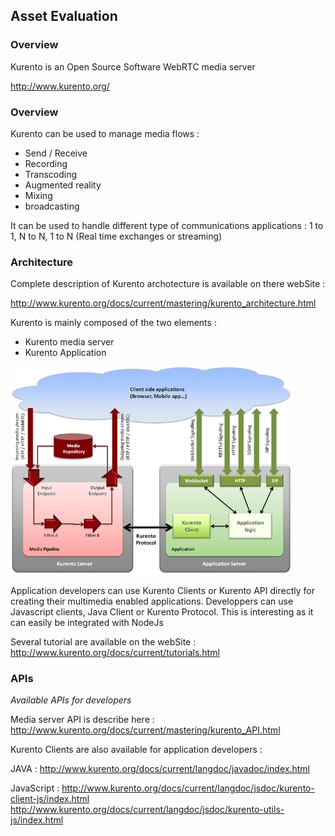 ## Asset Evaluation

### Overview

Kurento is an Open Source Software WebRTC media server

http://www.kurento.org/


### Overview

Kurento can be used to manage media flows :
- Send / Receive
- Recording
- Transcoding
- Augmented reality
- Mixing
- broadcasting

It can be used to handle different type of communications applications : 1 to 1, N to N, 1 to N
(Real time exchanges or streaming)


### Architecture

Complete description of Kurento archotecture is available on there webSite :

http://www.kurento.org/docs/current/mastering/kurento_architecture.html


Kurento is mainly composed of the two elements :
- Kurento media server
- Kurento Application

<img src="Architecture-Kurento.png" width="450">

Application developers can use Kurento Clients or Kurento API directly for creating their multimedia enabled applications.
Developpers can use Javascript clients, Java Client or Kurento Protocol. This is interesting as it can easily be integrated with NodeJs

Several tutorial are available on the webSite : http://www.kurento.org/docs/current/tutorials.html



### APIs

*Available APIs for developers*

Media server API is describe here :
http://www.kurento.org/docs/current/mastering/kurento_API.html

Kurento Clients are also available for application developers :

JAVA :
http://www.kurento.org/docs/current/langdoc/javadoc/index.html

JavaScript :
http://www.kurento.org/docs/current/langdoc/jsdoc/kurento-client-js/index.html
http://www.kurento.org/docs/current/langdoc/jsdoc/kurento-utils-js/index.html

